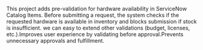 This project adds pre-validation for hardware availability in ServiceNow Catalog Items. Before submitting a request, the system checks if the requested hardware is available in inventory and blocks submission if stock is insufficient. we can easy to extend  other validations (budget, licenses, etc.).Improves user experience by validating before approval.Prevents unnecessary approvals and fulfillment.
